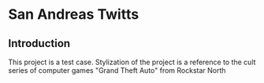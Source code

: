 # San Andreas Twitts
## Introduction
This project is a test case. Stylization of the project is a reference to the cult series of computer games "Grand Theft Auto" from Rockstar North
